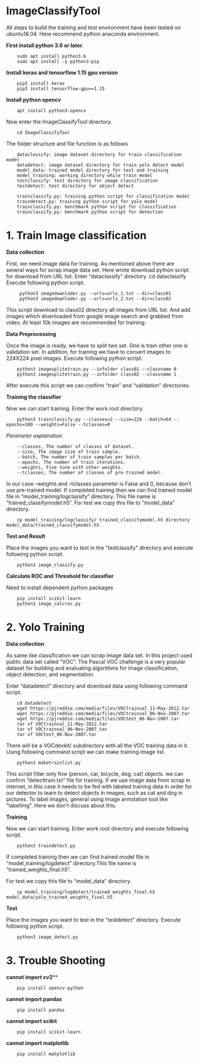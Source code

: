 # ImageClassifyTool

All steps to build the training and test environment have been tested on ubuntu18.04. Here recommend python anaconda environment.

**First install python 3.6 or later.**

```
	sudo apt install python3.6	
	sudo apt install -y python3-pip
```
	
**Install keras and tensorflow 1.15 gpu version**

```
	pip3 install keras
	pip3 install tensorflow-gpu==1.15
```

**Install python opencv**

```	
	apt install python3-opencv
```
Now enter the ImageClassifyTool directory.

```
	cd ImageClassifyTool
```
 The folder structure and file function is as follows
 
```
	dataclassify: image dataset directory for train classification model 
	datadetect: image dataset directory for train yolo detect model 
	model_data: trained model directory for test and training
	model_training: working directory while train model
	testclassify: test directory for image classification
	testdetect: test directory for object detect

	trainclassify.py: training python script for classification model
	traindetect.py: training python script for yolo model
	trainclassify.py: benchmark python script for classification
	trainclassify.py: benchmark python script for detection
```

# 1. Train Image classification


**Data collection**

First, we need image data for training. As mentioned above there are several ways for scrap image data set. Here wrote download python script for download from URL list.
Enter “dataclassify” directory.
 cd dataclassify
Execute following python script.

```
	 python3 imagedownloder.py --urls=urls_1.txt --dir=class01
	 python3 imagedownloder.py --urls=urls_2.txt --dir=class02
```
 
This script download to class02 directory all images from URL list.
And add images which downloaded from google image search and grabbed from video.
At least 10k images are recommended for training.

**Data Preprocessing**

Once the image is ready, we have to split two set. One is train other one is validation set.
In addition, for training we have to convert images to 224X224 pixel images. 
Execute following python script.

```
	python3 imagesplitetrain.py --infolder class01 --classname 0
	python3 imagesplitetrain.py --infolder class02 --classname 1
```

After execute this script we can confirm “train” and “validation” directories.

**Training the classifier**

Now we can start training. Enter the work root directory.

```
	python3 trainclassify.py --classes=2 --size=224 --batch=64 --epochs=100 --weights=False --tclasses=0
```

*Parameter explanation*

```
	--classes, The number of classes of dataset.
	--size, The image size of train sample.
	--batch, The number of train samples per batch.
	--epochs, The number of train iterations.
	--weights, Fine tune with other weights.
	--tclasses, The number of classes of pre-trained model.
```	

In our case –weights and –tclasses parameter is False and 0, because don’t use pre-trained model.
If completed training then we can find trained model file in  “model_training/logclassify” directory.
This file name is “trained_classifymodel.h5”. 
For test we copy this file to “model_data” directory.

```
	cp model_training/logclassify/ trained_classifymodel.h5 directory model_data/trained_classifymodel.h5
```

**Test and Result**

Place the images you want to test in the "testclassify" directory and execute following python script.

```
	python3 image_classify.py
```

**Calculate ROC and Threshold for classifier**

Need to install dependent python packages

```
	pip install scikit-learn
	python3 image_calcroc.py
```


# 2. Yolo Training


**Data collection**

As same like classification we can scrap image data set. 
In this project used public data set called “VOC”. The Pascal VOC challenge is a very popular dataset for building and evaluating algorithms for image classification, object detection, and segmentation.

Enter “datadetect” directory and download data using following command script.

```
	cd datadetect
	wget https://pjreddie.com/media/files/VOCtrainval_11-May-2012.tar
	wget https://pjreddie.com/media/files/VOCtrainval_06-Nov-2007.tar
	wget https://pjreddie.com/media/files/VOCtest_06-Nov-2007.tar
	tar xf VOCtrainval_11-May-2012.tar
	tar xf VOCtrainval_06-Nov-2007.tar
	tar xf VOCtest_06-Nov-2007.tar
```

There will be a VOCdevkit/ subdirectory with all the VOC training data in it.
Using following command script we can make training image list.

```
 	python3 maketrainlist.py
```

This script filter only five (person, car, bicycle, dog, cat) objects. 
we can confirm “detecttrain.txt” file for training.
If we use image data from scrap in internet, in this case it needs to be fed with labeled training data in order for our detector to learn to detect objects in images, such as cat and dog in pictures. 
To label images, general using image annotation tool like "labelImg".
Here we don't discuss about this. 

**Training**

Now we can start training. Enter work root directory and execute following script.
```
	python3 traindetect.py
```

If completed training then we can find trained model file in  “model_training/logdetect” directory.This file name is “trained_weights_final.h5”. 

For test we copy this file to “model_data” directory.

```
	cp model_training/logdetect/trained_weights_final.h5 model_data/yolo_trained_weights_final.h5
```

**Test**

Place the images you want to test in the "testdetect" directory. Execute following python script.

```
	python3 image_detect.py
```

# 3. Trouble Shooting

**cannot import cv2****
```
	pip install opencv-python
```
**cannot import pandas**
```
	pip install pandas
```
**cannot import scikit**
```
	pip install scikit-learn
```
**cannot import matplotlib**
```
	pip install matplotlib
```


